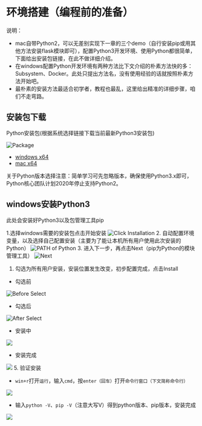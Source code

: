# 环境搭建（编程前的准备）

说明：
- mac自带Python2，可以无差别实现下一章的三个demo（自行安装pip或用其他方法安装flask模块即可），配置Python3开发环境、使用Python都很简单，下面给出安装包链接，在此不做详细介绍。
- 在windows配置Python开发环境有两种方法比下文介绍的朴素方法快的多：Subsystem、Docker。此处只提出方法名，没有使用经验的话就按照朴素方法开始吧。
- 最朴素的安装方法最适合初学者，教程也最乱，这里给出精准的详细步骤，咱们不走弯路。

## 安装包下载

Python安装包(根据系统选择链接下载当前最新Python3安装包)

![Package](/assets/19.png)

- [windows x64](https://www.python.org/ftp/python/3.7.3/python-3.7.3-amd64.exe) 
- [mac x64](https://www.python.org/ftp/python/3.7.3/python-3.7.3-macosx10.9.pkg)

关于Python版本选择注意：简单学习可先忽略版本，确保使用Python3.x即可，Python核心团队计划2020年停止支持Python2。

## windows安装Python3

此处会安装好Python3以及包管理工具pip

1.选择windows需要的安装包点击开始安装
![Click Installation](/assets/000.png)
2.  自动配置环境变量，以及选择自己配置安装（主要为了能让本机所有用户使用此次安装的Python）
![PATH of Python](/assets/001.png)
3. 进入下一步，再点击Next（pip为Python的模块管理工具）
![Next](/assets/002.png)

1. 勾选为所有用户安装，安装位置发生改变，初步配置完成，点击Install

- 勾选前

![Before Select](/assets/003.png)

- 勾选后

![After Select](/assets/004.png)

- 安装中

![](/assets/005.png)

- 安装完成

![](/assets/006.png)
5. 验证安装
- `win+r`打开`运行`，输入`cmd`，按`enter（回车）`打开`命令行窗口（下文简称命令行）`

![](/assets/007.png)

- 输入`python -V`、`pip -V`（注意大写V）得到python版本、pip版本，安装完成

![](/assets/008.png)




